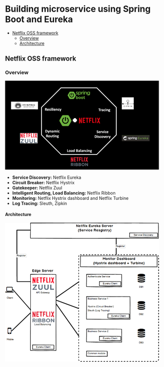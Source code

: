 # Building microservice using Spring Boot and Eureka

- [Netflix OSS framework](#netflix-oss-framework)
  - [Overview](#overview)
  - [Architecture](#architecture)


## Netflix OSS framework

### Overview
![Netflix OSS's ecosystem](readme/netflix-oss-framework.png)

-  **Service Discovery:** Netflix Eureka
-  **Circuit Breaker:** Netflix Hystrix
-  **Gatekeeper:** Netflix Zuul
-  **Intelligent Routing, Load Balancing:** Netflix Ribbon
-  **Monitoring:** Netflix Hystrix dashboard and Netflix Turbine
-  **Log Tracing:** Sleuth, Zipkin
#### Architecture
![Netflix OSS's architecture](readme/netflix-oss-architecture.png)

